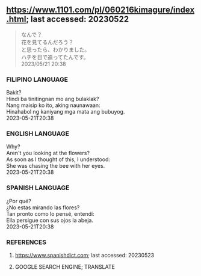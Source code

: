 ## https://www.1101.com/pl/060216kimagure/index.html; last accessed: 20230522

> なんで？<br/>
> 花を見てるんだろう？<br/>
> と思ったら、わかりました。<br/>
> ハチを目で追ってたんです。<br/>
> 2023/05/21 20:38 

### FILIPINO LANGUAGE

Bakit?<br/>
Hindi ba tinitingnan mo ang bulaklak?<br/>
Nang maisip ko ito, aking naunawaan:<br/>
Hinahabol ng kaniyang mga mata ang bubuyog.<br/>
2023-05-21T20:38

### ENGLISH LANGUAGE

Why?<br/>
Aren't you looking at the flowers?<br/>
As soon as I thought of this, I understood:<br/>
She was chasing the bee with her eyes.<br/>
2023-05-21T20:38

### SPANISH LANGUAGE

¿Por qué?<br/>
¿No estas mirando las flores?<br/>
Tan pronto como lo pensé, entendí:<br/>
Ella persigue con sus ojos la abeja.<br/>
2023-05-21T20:38

### REFERENCES

1) https://www.spanishdict.com; last accessed: 20230523

2) GOOGLE SEARCH ENGINE; TRANSLATE

